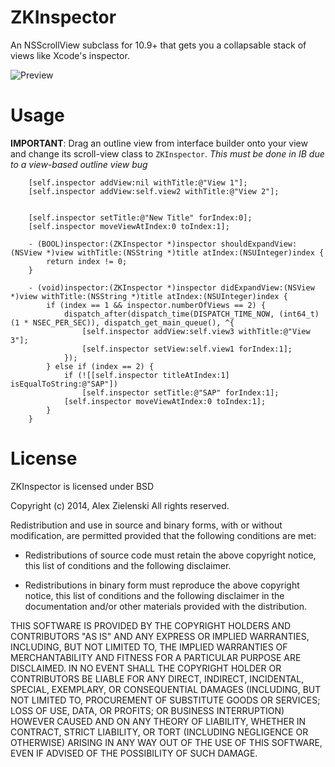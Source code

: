 ZKInspector
===========

An NSScrollView subclass for 10.9+ that gets you a collapsable stack of views like Xcode's inspector.

![Preview](https://github.com/alexzielenski/ZKInspector/raw/master/preview.png "Preview")

Usage
=====

**IMPORTANT**: Drag an outline view from interface builder onto your view and change its scroll-view class to `ZKInspector`. *This must be done in IB due to a view-based outline view bug*

```objc
    [self.inspector addView:nil withTitle:@"View 1"];
    [self.inspector addView:self.view2 withTitle:@"View 2"];

    
    [self.inspector setTitle:@"New Title" forIndex:0];
    [self.inspector moveViewAtIndex:0 toIndex:1];
    
    - (BOOL)inspector:(ZKInspector *)inspector shouldExpandView:(NSView *)view withTitle:(NSString *)title atIndex:(NSUInteger)index {
        return index != 0;
    }

    - (void)inspector:(ZKInspector *)inspector didExpandView:(NSView *)view withTitle:(NSString *)title atIndex:(NSUInteger)index {
        if (index == 1 && inspector.numberOfViews == 2) {
            dispatch_after(dispatch_time(DISPATCH_TIME_NOW, (int64_t)(1 * NSEC_PER_SEC)), dispatch_get_main_queue(), ^{
                [self.inspector addView:self.view3 withTitle:@"View 3"];
                [self.inspector setView:self.view1 forIndex:1];
            }); 
        } else if (index == 2) {
            if (![[self.inspector titleAtIndex:1] isEqualToString:@"SAP"])
                [self.inspector setTitle:@"SAP" forIndex:1];
            [self.inspector moveViewAtIndex:0 toIndex:1];
        }
    }
```

License
=======

ZKInspector is licensed under BSD

Copyright (c) 2014, Alex Zielenski
All rights reserved.

Redistribution and use in source and binary forms, with or without
modification, are permitted provided that the following conditions are met:

* Redistributions of source code must retain the above copyright notice, this
  list of conditions and the following disclaimer.

* Redistributions in binary form must reproduce the above copyright notice,
  this list of conditions and the following disclaimer in the documentation
  and/or other materials provided with the distribution.

THIS SOFTWARE IS PROVIDED BY THE COPYRIGHT HOLDERS AND CONTRIBUTORS "AS IS"
AND ANY EXPRESS OR IMPLIED WARRANTIES, INCLUDING, BUT NOT LIMITED TO, THE
IMPLIED WARRANTIES OF MERCHANTABILITY AND FITNESS FOR A PARTICULAR PURPOSE ARE
DISCLAIMED. IN NO EVENT SHALL THE COPYRIGHT HOLDER OR CONTRIBUTORS BE LIABLE
FOR ANY DIRECT, INDIRECT, INCIDENTAL, SPECIAL, EXEMPLARY, OR CONSEQUENTIAL
DAMAGES (INCLUDING, BUT NOT LIMITED TO, PROCUREMENT OF SUBSTITUTE GOODS OR
SERVICES; LOSS OF USE, DATA, OR PROFITS; OR BUSINESS INTERRUPTION) HOWEVER
CAUSED AND ON ANY THEORY OF LIABILITY, WHETHER IN CONTRACT, STRICT LIABILITY,
OR TORT (INCLUDING NEGLIGENCE OR OTHERWISE) ARISING IN ANY WAY OUT OF THE USE
OF THIS SOFTWARE, EVEN IF ADVISED OF THE POSSIBILITY OF SUCH DAMAGE.

